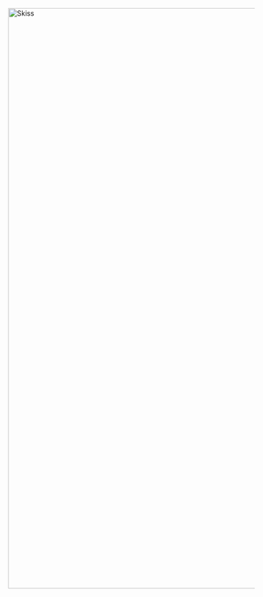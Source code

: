 <img width="1184" alt="Skiss" src="https://github.com/user-attachments/assets/995c1e08-494c-43e6-b5e5-2da7bcc6ae50">
